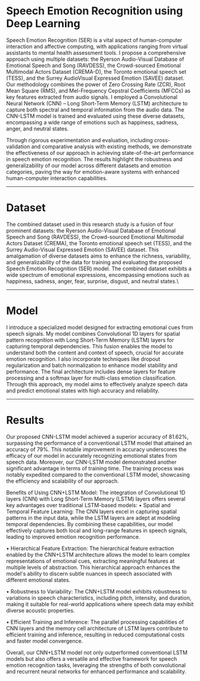 # Speech Emotion Recognition using Deep Learning

Speech Emotion Recognition (SER) is a vital aspect of human-computer interaction and affective computing, with applications ranging from virtual assistants to mental health assessment tools. I propose a comprehensive approach using multiple datasets: the Ryerson Audio-Visual Database of Emotional Speech and Song (RAVDESS), the Crowd-sourced Emotional Multimodal Actors Dataset (CREMA-D), the Toronto emotional speech set (TESS), and the Surrey AudioVisual Expressed Emotion (SAVEE) dataset. Our methodology combines the power of Zero Crossing Rate (ZCR), Root Mean Square (RMS), and Mel-Frequency Cepstral Coefficients 
(MFCCs) as key features extracted from audio signals. I employed a Convolutional Neural Network (CNN) – Long Short-Term Memory (LSTM) architecture to capture both spectral and temporal information from the audio data. The CNN-LSTM model is trained and evaluated using these diverse datasets, encompassing a wide range of emotions such as happiness, sadness, anger, and neutral states. 

Through rigorous experimentation and evaluation, including cross-validation and comparative analysis with existing methods, we demonstrate the effectiveness of our approach in achieving state-of-the-art performance in speech emotion recognition. The results highlight the robustness and generalizability of our model across different datasets and emotion categories, paving the way for emotion-aware systems with enhanced human-computer interaction capabilities. 

------------------------------------------------------------------------------------

# Dataset

The combined dataset used in this research study is a fusion of four prominent datasets: the Ryerson Audio-Visual Database of Emotional Speech and Song (RAVDESS), the Crowd-sourced Emotional Multimodal Actors Dataset (CREMA), the Toronto emotional speech set (TESS), and the Surrey Audio-Visual Expressed Emotion (SAVEE) dataset. This amalgamation of diverse datasets aims to enhance the richness, variability, and generalizability of the data for training and evaluating the proposed Speech Emotion Recognition (SER) model. The combined dataset exhibits a wide spectrum of emotional expressions, encompassing emotions such as happiness, sadness, anger, fear, surprise, disgust, and neutral states.\

-----------------------------------------------------------------------------------

# Model

I introduce a specialized model designed for extracting emotional cues from speech signals. My model combines Convolutional 1D layers for spatial pattern recognition with Long Short-Term Memory (LSTM) layers for capturing temporal dependencies. This fusion enables the model to understand both the content and context of speech, crucial for accurate emotion recognition.  I also incorporate techniques like dropout regularization and batch normalization to enhance model stability and performance. The final architecture includes dense layers for feature processing and a softmax layer for multi-class emotion classification. Through this approach, my model aims to effectively analyze speech data and predict emotional states with high accuracy and reliability. 

-----------------------------------------------------------------------------------

# Results

Our proposed CNN-LSTM model achieved a superior accuracy of 81.62%, surpassing the performance of a conventional LSTM model that attained an accuracy of 79%. This notable improvement in accuracy underscores the efficacy of our model in accurately recognizing emotional states from speech data. Moreover, our CNN-LSTM model demonstrated another significant advantage in terms of training time. The training process was notably expedited compared to the conventional LSTM model, showcasing the efficiency and scalability of our approach. 

Benefits of Using CNN+LSTM Model: 
The integration of Convolutional 1D layers (CNN) with Long Short-Term Memory (LSTM) layers offers several key advantages over traditional LSTM-based models: 
• Spatial and Temporal Feature Learning: The CNN layers excel in capturing spatial patterns in the input data, while the LSTM layers are adept at modeling temporal dependencies. By combining these capabilities, our model effectively captures both local and long-range features in speech signals, leading to improved emotion recognition performance. 

• Hierarchical Feature Extraction: The hierarchical feature extraction enabled by the CNN+LSTM architecture allows the model to learn complex representations of emotional cues, extracting meaningful features at multiple levels of abstraction. This hierarchical approach enhances the model's ability to discern subtle nuances in speech associated with different emotional states. 

• Robustness to Variability: The CNN+LSTM model exhibits robustness to variations in speech characteristics, including pitch, intensity, and duration, making it suitable for real-world applications where speech data may exhibit diverse acoustic properties. 

• Efficient Training and Inference: The parallel processing capabilities of CNN layers and the memory cell architecture of LSTM layers contribute to efficient training and inference, resulting in reduced computational costs and faster model convergence. 

Overall, our CNN+LSTM model not only outperformed conventional LSTM models but also offers a versatile and effective framework for speech emotion recognition tasks, leveraging the strengths of both convolutional and recurrent neural networks for enhanced performance and scalability. 
